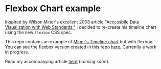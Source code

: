 # Flexbox Chart example

Inspired by Wilson Miner's excellent 2008 article ["Accessbile Data Visualization with Web Standards,"](http://alistapart.com/article/accessibledatavisualization) I decided to re-create his timeline chart using the new `flexbox` CSS spec.

This repo contains an example of [Miner's Timeline chart](http://alistapart.com/d/accessibledata/example-timeline.html) but with flexbox. You can see the flexbox version created in this repo [here](#). Currently a work in progress.

Read my accompanying article [here](#) (_coming soon_).

